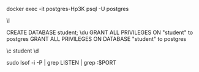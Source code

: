docker exec -it postgres-Hp3K psql -U postgres

\l

CREATE DATABASE student;
\du
GRANT ALL PRIVILEGES ON "student" to postgres
GRANT ALL PRIVILEGES ON DATABASE "student" to postgres

\c student
\d

sudo lsof -i -P | grep LISTEN | grep :$PORT

